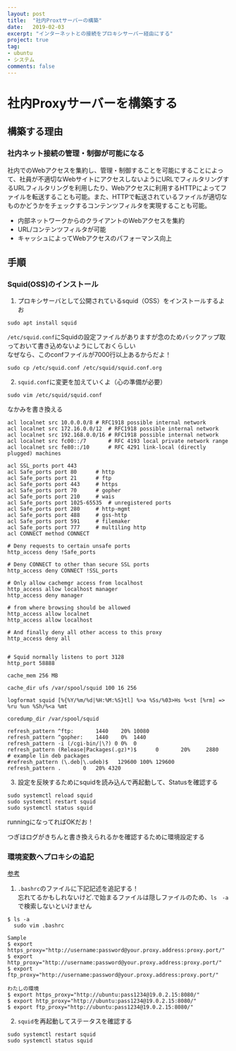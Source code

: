 ```yaml
---
layout: post
title:  "社内Proxtサーバーの構築"
date:   2019-02-03
excerpt: "インターネットとの接続をプロキシサーバー経由にする"
project: true
tag:
- ubuntu
- システム
comments: false
---
```


# 社内Proxyサーバーを構築する


## 構築する理由
### 社内ネット接続の管理・制御が可能になる
社内でのWebアクセスを集約し、管理・制御することを可能にすることによって、社員が不適切なWebサイトにアクセスしないようにURLでフィルタリングするURLフィルタリングを利用したり、Webアクセスに利用するHTTPによってファイルを転送することも可能。また、HTTPで転送されているファイルが適切なものかどうかをチェックするコンテンツフィルタを実現することも可能。<br>

- 内部ネットワークからのクライアントのWebアクセスを集約
- URL/コンテンツフィルタが可能
- キャッシュによってWebアクセスのパフォーマンス向上 


## 手順
### Squid(OSS)のインストール
1.  プロキシサーバとして公開されているsquid（OSS）をインストールするよお<br>

```
sudo apt install squid
```

`/etc/squid.conf`にSquidの設定ファイルがありますが念のためバックアップ取っておいて書き込めないようにしておくらしい<br>
なぜなら、このconfファイルが7000行以上あるからだよ！<br>

```
sudo cp /etc/squid.conf /etc/squid/squid.conf.org
```

2.  `squid.conf`に変更を加えていくよ（心の準備が必要）<br>


```
sudo vim /etc/squid/squid.conf
```

なかみを書き換える<br>

```
acl localnet src 10.0.0.0/8 # RFC1918 possible internal network
acl localnet src 172.16.0.0/12  # RFC1918 possible internal network
acl localnet src 192.168.0.0/16 # RFC1918 possible internal network
acl localnet src fc00::/7       # RFC 4193 local private network range
acl localnet src fe80::/10      # RFC 4291 link-local (directly plugged) machines

acl SSL_ports port 443
acl Safe_ports port 80      # http
acl Safe_ports port 21      # ftp
acl Safe_ports port 443     # https
acl Safe_ports port 70      # gopher
acl Safe_ports port 210     # wais
acl Safe_ports port 1025-65535  # unregistered ports
acl Safe_ports port 280     # http-mgmt
acl Safe_ports port 488     # gss-http
acl Safe_ports port 591     # filemaker
acl Safe_ports port 777     # multiling http
acl CONNECT method CONNECT

# Deny requests to certain unsafe ports
http_access deny !Safe_ports

# Deny CONNECT to other than secure SSL ports
http_access deny CONNECT !SSL_ports

# Only allow cachemgr access from localhost
http_access allow localhost manager
http_access deny manager

# from where browsing should be allowed
http_access allow localnet
http_access allow localhost

# And finally deny all other access to this proxy
http_access deny all


# Squid normally listens to port 3128
http_port 58888

cache_mem 256 MB

cache_dir ufs /var/spool/squid 100 16 256

logformat squid [%{%Y/%m/%d|%H:%M:%S}tl] %>a %Ss/%03>Hs %<st [%rm] => %ru %un %Sh/%<a %mt

coredump_dir /var/spool/squid

refresh_pattern ^ftp:       1440    20% 10080
refresh_pattern ^gopher:    1440    0%  1440
refresh_pattern -i (/cgi-bin/|\?) 0 0%  0
refresh_pattern (Release|Packages(.gz)*)$      0       20%     2880
# example lin deb packages
#refresh_pattern (\.deb|\.udeb)$   129600 100% 129600
refresh_pattern .       0   20% 4320
```
3.  設定を反映するためにsquidを読み込んで再起動して、Statusを確認する<br>

```
sudo systemctl reload squid
sudo systemctl restart squid
sudo systemctl status squid
```
runningになってればOKだお！<br>

つぎはログがきちんと書き換えられるかを確認するために環境設定する<br>

### 環境変数へプロキシの追記
[参考](https://qiita.com/showsuzu/items/9ee031208d38ff8ac889)

1.  `.bashrc`のファイルに下記記述を追記する！<br>
忘れてるかもしれないけど.で始まるファイルは隠しファイルのため、`ls　-a`で検索しないといけません

```
$ ls -a
  sudo vim .bashrc

Sample
$ export https_proxy="http://username:password@your.proxy.address:proxy.port/"
$ export http_proxy="http://username:password@your.proxy.address:proxy.port/"
$ export ftp_proxy="http://username:password@your.proxy.address:proxy.port/"

わたしの環境
$ export https_proxy="http://ubuntu:pass1234@19.0.2.15:8080/"
$ export http_proxy="http://ubuntu:pass1234@19.0.2.15:8080/"
$ export ftp_proxy="http://ubuntu:pass1234@19.0.2.15:8080/"
```

2.  `squid`を再起動してステータスを確認する
```
sudo systemctl restart squid
sudo systemctl status squid
```

